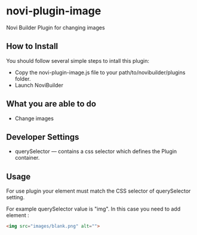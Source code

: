 # novi-plugin-image
Novi Builder Plugin for changing images

## How to Install
You should follow several simple steps to intall this plugin:
* Copy the novi-plugin-image.js file to your path/to/novibuilder/plugins folder.
* Launch NoviBuilder 

## What you are able to do
* Change images

## Developer Settings
* querySelector — contains a css selector which defines the Plugin container.

## Usage
For use plugin your element must match the CSS selector of querySelector setting.

For example querySelector value is "img".
In this case you need to add element <img>:
```html
<img src="images/blank.png" alt="">
```